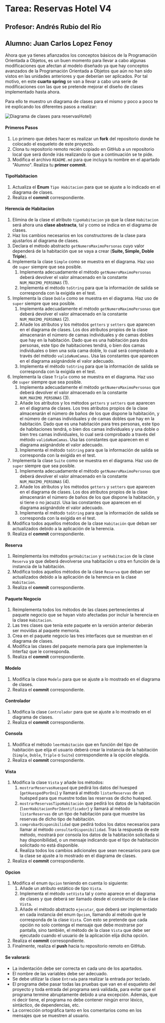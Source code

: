 # Tarea: Reservas Hotel V4
## Profesor: Andrés Rubio del Río
## Alumno: Juan Carlos Lopez Fenoy

Ahora que ya tienes afianzados los conceptos básicos de la Programación Orientada a Objetos, es un buen momento para llevar a cabo algunas modificaciones que afectan al modelo diseñado ya que hay conceptos avanzados 
de la Programación Orientada a Objetos que aún no han sido vistos en las unidades anteriores y que deberían ser aplicados. Por tal motivo, en este **cuarto spring** se van a llevar a cabo una serie de modificaciones 
con las que se pretende mejorar el diseño de clases implementado hasta ahora.

Para ello te muestro un diagrama de clases para el mismo y poco a poco te iré explicando los diferentes pasos a realizar:

![Diagrama de clases para reservasHotel](https://raw.githubusercontent.com/andresrubiodelrio/ReservasHotel_v3/master/src/main/resources/uml/ReservasHotel_v3.png))

#### Primeros Pasos
1. Lo primero que debes hacer es realizar un **fork** del repositorio donde he colocado el esqueleto de este proyecto.
2. Clona tu repositorio remoto recién copiado en GitHub a un repositorio local que será donde irás realizando lo que a continuación se te pide.
3. Modifica el archivo `README.md` para que incluya tu nombre en el apartado "Alumno". Realiza tu **primer commit**.

#### TipoHabitacion
1. Actualiza el **Enum** `Tipo Habitacion` para que se ajuste a lo indicado en el diagrama de clases.
2. Realiza el **commit** correspondiente.

#### Herencia de Habitacion
1. Elimina de la clase el atributo `tipoHabitacion` ya que la clase `Habitacion` será ahora una **clase abstracta**, tal y como se indica en el diagrama de clases.
2. Haz los cambios necesarios en los constructores de la clase para ajustarlos al diagrama de clases.
3. Declara el método abstracto `getNumeroMaximoPersonas` cuyo valor dependerá de la habitación que se vaya a crear (**Suite, Simple, Doble Triple**).
4. Implementa la clase `Simple` como se muestra en el diagrama. Haz uso de `super` siempre que sea posible.
   1. Implementa adecuadamente el método `getNumeroMaximoPersonas` deberá devolver el valor almacenado en la constante `NUM_MAXIMO_PERSONAS` (1).
   2. Implementa el método `toString` para que la información de salida se corresponda con la exigida en el test. 
5. Implementa la clase `Doble` como se muestra en el diagrama. Haz uso de `super` siempre que sea posible.
   1. Implementa adecuadamente el método `getNumeroMaximoPersonas` que deberá devolver el valor almacenado en la constante `NUM_MAXIMO_PERSONAS` (2).
   2. Añade los atributos y los métodos `getters` y `setters` que aparecen en el diagrama de clases. Los dos atributos propios de la clase almacenarán el número de camas individuales y de camas dobles que hay en la habitación. Dado que es una habitación para dos personas, este tipo de habitaciones tendrá, o bien dos camas individuales o bien una sola cama doble, lo cual será comprobado a través del método `validaNumCamas`. Usa las constantes que aparecen en el diagrama asignándole el valor adecuado.
   3. Implementa el método `toString` para que la información de salida se corresponda con la exigida en el test.
6. Implementa la clase `Triple` como se muestra en el diagrama. Haz uso de `super` siempre que sea posible.
   1. Implementa adecuadamente el método `getNumeroMaximoPersonas` que deberá devolver el valor almacenado en la constante `NUM_MAXIMO_PERSONAS` (3).
   2. Añade los atributos y los métodos `getters` y `setters` que aparecen en el diagrama de clases. Los tres atributos propios de la clase almacenarán el número de baños de los que dispone la habitación, y el número de camas individuales y de camas dobles que hay en la habitación. Dado que es una habitación para tres personas, este tipo de habitaciones tendrá, o bien dos camas individuales y una doble o bien tres camas individuales, lo cual será comprobado a través del método `validaNumCamas`. Usa las constantes que aparecen en el diagrama asignándole el valor adecuado.
   3. Implementa el método `toString` para que la información de salida se corresponda con la exigida en el test.
7. Implementa la clase `Suite` como se muestra en el diagrama. Haz uso de `super` siempre que sea posible.           
   1. Implementa adecuadamente el método `getNumeroMaximoPersonas` que deberá devolver el valor almacenado en la constante `NUM_MAXIMO_PERSONAS` (4).
   2. Añade los atributos y los métodos `getters` y `setters` que aparecen en el diagrama de clases. Los dos atributos propios de la clase almacenarán el número de baños de los que dispone la habitación, y si tiene o no jacuzzi. Usa las constantes que aparecen en el diagrama asignándole el valor adecuado.
   3. Implementa el método `toString` para que la información de salida se corresponda con la exigida en el test.
8. Modifica todos aquellos métodos de la clase `Habitación` que deban ser actualizados debido a la aplicación de la herencia. 
9. Realiza el **commit** correspondiente.

#### Reserva
1. Reimplementa los métodos `getHabitacion` y `setHabitacion` de la clase `Reserva` ya que deberá devolverse una habitación u otra en función de la instancia de la habitación.
2. Modifica todos aquellos métodos de la clase `Reserva` que deban ser actualizados debido a la aplicación de la herencia en la clase `Habitacion`.
2. Realiza el **commit** correspondiente.

#### Paquete Negocio
1. Reimplementa todos los métodos de las clases pertenecientes al paquete negocio que se hayan visto afectadas por incluir la herencia en la clase `Habitacion`.
2. Las tres clases que tenía este paquete en la versión anterior deberán ser movidas al paquete memoria.
3. Crea en el paquete negocio las tres interfaces que se muestran en el diagrama de clases.
4. Modifica las clases del paquete memoria para que implementen la Interfaz que le corresponda.
5. Realiza el **commit** correspondiente.

#### Modelo
1. Modifica la clase `Modelo` para que se ajuste a lo mostrado en el diagrama de clases.
2. Realiza el **commit** correspondiente.

#### Controlador
1. Modifica la clase `Controlador` para que se ajuste a lo mostrado en el diagrama de clases.
2. Realiza el **commit** correspondiente.

#### Consola
1. Modifica el método `leerHabitación` que en función del tipo de habitación que elija el usuario deberá crear la instancia de la habitación (`Simple`, `Doble`, `Triple` o `Suite`) correspondiente a la opción elegida.
2. Realiza el **commit** correspondiente.

#### Vista
1. Modifica la clase `Vista` y añade los métodos:
   1. `mostrarReservasHuesped` que pedirá los datos del huesped (`getHuespedPorDni`) y llamará al método `listarReservas` de un huésped para que muestre todas las reservas de dicho huésped.
   2. `mostrarReservasTipoHabitación` que pedirá los datos de la habitación (`leerHabitacionPorIdentificador`) y llamará al método `listarReservas` de un tipo de habitación para que muestre las reservas de dicho tipo de habitación.
   3. `comprobarDisponibilidad` que pedirá todos los datos necesarios para llamar al método `consultarDisponibilidad`. Tras la respuesta de este método, mostrará por consola los datos de la habitación solicitada si hay disponibilidad, o un mensaje indicando que el tipo de habitación solicitado no está disponible.
   4. Realiza todos los cambios adicionales que sean necesarios para que la clase se ajuste a lo mostrado en el diagrama de clases.
2. Realiza el **commit** correspondiente.

#### Opcion
1. Modifica el enum `Opcion` teniendo en cuenta lo siguiente:
   1. Añade un atributo estático de tipo `Vista`.
   2. Implementa el método `setVista` tal y como aparece en el diagrama de clases y que deberá ser llamado desde el constructor de la clase `Vista`.
   3. Añade el método abstracto `ejecutar`, que deberá ser implementado en cada instancia del enum `Opcion`, llamando al método que le corresponda de la clase `Vista`. Con esto se pretende que cada opción no solo contenga el mensaje que debe mostrarse por pantalla, sino también, el método de la clase `Vista` que debe ser ejecutado cuando el usuario de la aplicación elija dicha opción.
2. Realiza el **commit** corresopndiente.
3. Finalmente, realiza el **push** hacia tu repositorio remoto en GitHub.

#### Se valorará:

- La indentación debe ser correcta en cada uno de los apartados.
- El nombre de las variables debe ser adecuado.
- Se debe utilizar la clase `Entrada` para realizar la entrada por teclado.
- El programa debe pasar todas las pruebas que van en el esqueleto del proyecto y toda entrada del programa será validada, para evitar que el programa termine abruptamente debido a una excepción. Además, que ni decir tiene, el programa no debe contener ningún error léxico, sintáctico, de dependencias, etc.
- La corrección ortográfica tanto en los comentarios como en los mensajes que se muestren al usuario.

